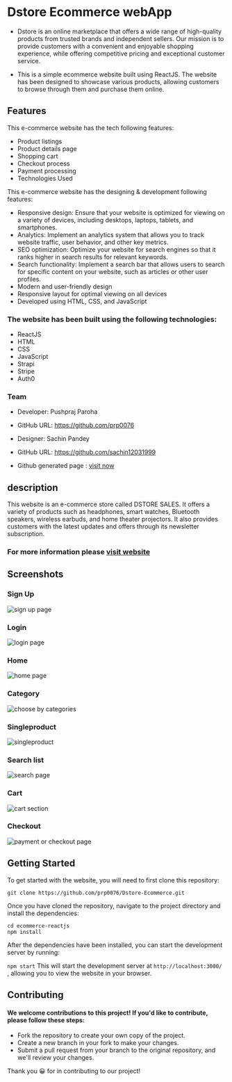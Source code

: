 # Dstore Ecommerce webApp
- Dstore is an online marketplace that offers a wide range of high-quality products from trusted brands and independent sellers. Our mission is to provide customers with a convenient and enjoyable shopping experience, while offering competitive pricing and exceptional customer service.

- This is a simple ecommerce website built using ReactJS. The website has been designed to showcase various products, allowing customers to browse through them and purchase them online.

## Features
This e-commerce website has the tech following features:
- Product listings
- Product details page
- Shopping cart
- Checkout process
- Payment processing
- Technologies Used


This e-commerce website has the designing & development following features:

- Responsive design: Ensure that your website is optimized for viewing on a variety of devices, including desktops, laptops, tablets, and smartphones.
- Analytics: Implement an analytics system that allows you to track website traffic, user behavior, and other key metrics.
- SEO optimization: Optimize your website for search engines so that it ranks higher in search results for relevant keywords.
- Search functionality: Implement a search bar that allows users to search for specific content on your website, such as articles or other user profiles.
- Modern and user-friendly design
- Responsive layout for optimal viewing on all devices
- Developed using HTML, CSS, and JavaScript



### The website has been built using the following technologies:

- ReactJS
- HTML
- CSS
- JavaScript
- Strapi
- Stripe
- Auth0


### Team

- Developer: Pushpraj Paroha 
- GitHub URL: https://github.com/prp0076
- Designer: Sachin Pandey 
- GitHub URL: https://github.com/sachin12031999



- Github generated page : [visit now](https://tangerine-fox-825b79.netlify.app/)


## description 
This website is an e-commerce store called DSTORE SALES. It offers a variety of products such as headphones, smart watches, Bluetooth speakers, wireless earbuds, and home theater projectors. It also provides customers with the latest updates and offers through its newsletter subscription. 


### For more information please [visit website](https://tangerine-fox-825b79.netlify.app)

## Screenshots

### Sign Up 
![sign up page](https://user-images.githubusercontent.com/116311633/226447710-2beb870e-788f-4563-a47a-01a99fc63301.png)

### Login 
![login page](https://user-images.githubusercontent.com/116311633/226447700-5e85f99f-7382-4083-89f8-4b7053f58714.png)
### Home
![home page](https://user-images.githubusercontent.com/116311633/226447692-6e686387-cf08-4a0f-830a-c25917a449e5.png)
### Category 
![choose by categories](https://user-images.githubusercontent.com/116311633/226447686-d65b376c-f0e4-46ce-b00d-ebf70e7bd05a.png)
### Singleproduct
![singleproduct](https://user-images.githubusercontent.com/116311633/226564552-405cf464-e8c7-45a8-a80c-f4a1f3a16a13.jpeg)
### Search list
![search page](https://user-images.githubusercontent.com/116311633/226447707-8f8db7de-1399-4391-bce2-e0310d089047.png)

### Cart 
![cart section](https://user-images.githubusercontent.com/116311633/226447678-88173b1a-40ba-4a48-97b2-758887025952.png)

### Checkout
![payment or checkout page](https://user-images.githubusercontent.com/116311633/226447704-e7a34e05-65d4-433d-902f-0d1dff5cbaf0.png)



## Getting Started
To get started with the website, you will need to first clone this repository:

 ``` git clone https://github.com/prp0076/Dstore-Ecommerce.git ``` 
 
 
Once you have cloned the repository, navigate to the project directory and install the dependencies:


 ``` cd ecommerce-reactjs  ```  
 ``` npm install ``` 


After the dependencies have been installed, you can start the development server by running:

 ``` npm start ``` 
This will start the development server at  ``` http://localhost:3000/  ``` , allowing you to view the website in your browser.


## Contributing
#### We welcome contributions to this project! If you'd like to contribute, please follow these steps:
* Fork the repository to create your own copy of the project.
* Create a new branch in your fork to make your changes.
* Submit a pull request from your branch to the original repository, and we'll review your changes.

Thank you :grinning: for  in contributing to our project!






